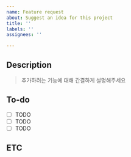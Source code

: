```yaml
---
name: Feature request
about: Suggest an idea for this project
title: ''
labels: ''
assignees: ''

---
```


## Description

> 추가하려는 기능에 대해 간결하게 설명해주세요

## To-do
- [ ] TODO
- [ ] TODO
- [ ] TODO

## ETC
